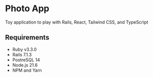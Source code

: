 # Photo App

Toy application to play with Rails, React, Tailwind CSS, and TypeScript

## Requirements

* Ruby v3.3.0
* Rails 7.1.3
* PostreSQL 14
* Node.js 21.6
* NPM and Yarn

